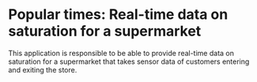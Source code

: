 Popular times: Real-time data on saturation for a supermarket
=====================
This application is responsible to be able to provide real-time data on saturation for a supermarket that takes sensor data of customers entering and exiting the store. 
